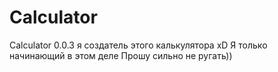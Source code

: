 # Calculator
Calculator 0.0.3
я создатель этого калькулятора xD
Я только начинающий в этом деле
Прошу сильно не ругать))
